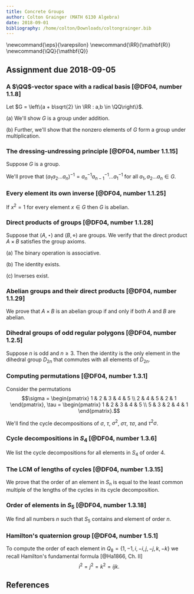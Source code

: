 ```yaml
---
title: Concrete Groups
author: Colton Grainger (MATH 6130 Algebra)
date: 2018-09-01
bibliography: /home/colton/Downloads/coltongrainger.bib
---
```


\newcommand{\eps}{\varepsilon}
\newcommand{\RR}{\mathbf{R}}
\newcommand{\QQ}{\mathbf{Q}}

## Assignment due 2018-09-05

### A $\QQ$-vector space with a radical basis [@DF04, number 1.1.8]

Let $G = \left\{a + b\sqrt{2} \in \RR : a,b \in \QQ\right\}$.

(a) We'll show $G$ is a group under addition.

(b) Further, we'll show that the nonzero elements of $G$ form a group under multiplication.

### The dressing-undressing principle [@DF04, number 1.1.15]

Suppose $G$ is a group. 

We'll prove that $(a_1 a_2 \ldots a_n)^{-1} =  a_n^{-1}a_{n-1}^{-1}\ldots a_1^{-1}$ for all $a_1, a_2 \ldots a_n \in G$.

### Every element its own inverse [@DF04, number 1.1.25]

If $x^2 = 1$ for every element $x \in G$ then $G$ is abelian.

### Direct products of groups [@DF04, number 1.1.28]

Suppose that $(A, \star)$ and $(B, \diamond)$ are groups. 
We verify that the direct product $A \times B$ satisfies the group axioms.

(a) The binary operation is associative.

(b) The identity exists.

(c) Inverses exist.

### Abelian groups and their direct products [@DF04, number 1.1.29]

We prove that $A \times B$ is an abelian group if and only if both $A$ and $B$ are abelian.

### Dihedral groups of odd regular polygons [@DF04, number 1.2.5]

Suppose $n$ is odd and $n \geq 3$. 
Then the identity is the only element in the dihedral group $D_{2n}$ that commutes with all elements of $D_{2n}$.

### Computing permutations [@DF04, number 1.3.1]

Consider the permutations 
$$\sigma = \begin{pmatrix} 1 & 2 & 3 & 4 & 5 \\ 2 & 4 & 5 & 2 & 1 \end{pmatrix}, 
\tau = \begin{pmatrix} 1 & 2 & 3 & 4 & 5 \\ 5 & 3 & 2 & 4 & 1 \end{pmatrix}.$$

We'll find the cycle decompositions of $\sigma$, $\tau$, $\sigma^2$, $\sigma\tau$, $\tau\sigma$, and $\tau^2\sigma$.

### Cycle decompositions in $S_4$ [@DF04, number 1.3.6]

We list the cycle decompositions for all elements in $S_4$ of order $4$.

### The LCM of lengths of cycles [@DF04, number 1.3.15]

We prove that the order of an element in $S_n$ is equal to the least common multiple of the lengths of the cycles in its cycle decomposition.

### Order of elements in $S_5$ [@DF04, number 1.3.18]

We find all numbers $n$ such that $S_5$ contains and element of order $n$.

### Hamilton's quaternion group [@DF04, number 1.5.1]

To compute the order of each element in $Q_8 = \{1, -1, i, -i, j, -j, k, -k\}$ we recall Hamilton's fundamental formula [@Ha1866, Ch. II] $$i^2 = j^2 = k^2 = ijk.$$

## References
